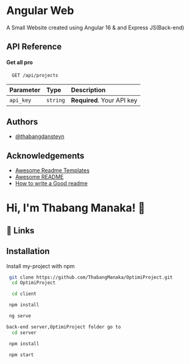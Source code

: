 
# Angular Web 

A Small Website created using Angular 16 & and Express JS(Back-end) 


## API Reference

#### Get all pro

```http
  GET /api/projects
```

| Parameter | Type     | Description                |
| :-------- | :------- | :------------------------- |
| `api_key` | `string` | **Required**. Your API key |




## Authors

- [@thabangdansteyn](https://www.github.com/ThabangManaka)


## Acknowledgements

 - [Awesome Readme Templates](https://awesomeopensource.com/project/elangosundar/awesome-README-templates)
 - [Awesome README](https://github.com/matiassingers/awesome-readme)
 - [How to write a Good readme](https://bulldogjob.com/news/449-how-to-write-a-good-readme-for-your-github-project)


# Hi, I'm Thabang Manaka! 👋



## 🔗 Links

## Installation

Install my-project with npm

```bash
 git clone https://github.com/ThabangManaka/OptimiProject.git
  cd OptimiProject

  cd client
```

 ```bash
  npm install
```
 ```bash
  ng serve
```

```bash
back-end server,OptimiProject folder go to
  cd server
```

 ```bash
  npm install
```
 ```bash
  npm start
```